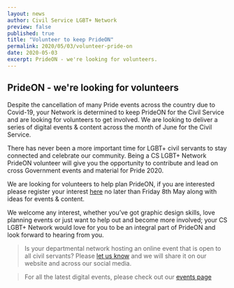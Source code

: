 ```yaml
---
layout: news
author: Civil Service LGBT+ Network
preview: false
published: true
title: "Volunteer to keep PrideON"
permalink: 2020/05/03/volunteer-pride-on
date: 2020-05-03
excerpt: PrideON - we're looking for volunteers.
---
```


## PrideON - we're looking for volunteers

Despite the cancellation of many Pride events across the country due to Covid-19, your Network is determined to keep PrideON for the Civil Service and are looking for volunteers to get involved. We are looking to deliver a series of digital events & content across the month of June for the Civil Service.

There has never been a more important time for LGBT+ civil servants to stay connected and celebrate our community. Being a CS LGBT+ Network PrideON volunteer will give you the opportunity to contribute and lead on cross Government events and material for Pride 2020.

We are looking for volunteers to help plan PrideON, if you are interested please register your interest [here](https://docs.google.com/forms/d/e/1FAIpQLSfIskbjOvcJbx3h8WNq8lLzwnS_umrj7-FFP2udLSrkP2FuXg/viewform) no later than Friday 8th May along with ideas for events & content.

We welcome any interest, whether you’ve got graphic design skills, love planning events or just want to help out and become more involved; your CS LGBT+ Network would love for you to be an integral part of PrideON and look forward to hearing from you. 
 
>Is your departmental network hosting an online event that is open to all civil servants? Please [let us know](mailto:info@civilservice.lgbt) and we will share it on our website and across our social media. 

>For all the latest digital events, please check out our [events page](https://www.civilservice.lgbt/events/) 
